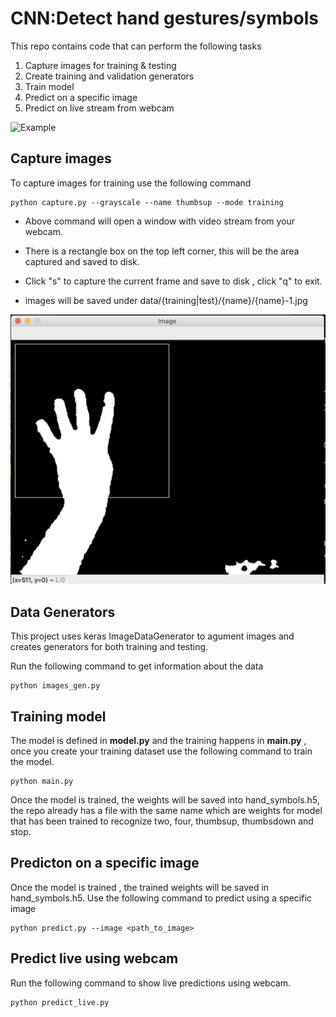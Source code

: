 
# CNN:Detect hand gestures/symbols

This repo contains code that can perform the following tasks

1. Capture images for training & testing
2. Create training and validation generators
3. Train model
4. Predict on a specific image
5. Predict on live stream from webcam

![Example](./hand_symbols_ex.gif)


## Capture images

To capture images for training use the following command

    python capture.py --grayscale --name thumbsup --mode training

- Above command will open a window with video stream from your webcam.

- There is a rectangle box on the top left corner, this will be the area captured and saved to disk.

- Click "s" to capture the current frame and save to disk , click "q" to exit.

- images will be saved under data/{training|test}/{name}/{name}-1.jpg

![Capture example](./capture_image.png)


## Data Generators

This project uses keras ImageDataGenerator to agument images and creates generators for both training and testing. 

Run the following command to get information about the data

    python images_gen.py


## Training model

The model is defined in **model.py** and the training happens in **main.py** , once you create your training dataset use the following command to train the model.

    python main.py

Once the model is trained, the weights will be saved into hand_symbols.h5, the repo already has a file with the same name which are weights for model that has been trained to recognize two, four, thumbsup, thumbsdown and stop.

## Predicton on a specific image

Once the model is trained , the trained weights will be saved in hand_symbols.h5. Use the following command to predict using a specific image

    python predict.py --image <path_to_image>

## Predict live using webcam

Run the following command to show live predictions using webcam.

    python predict_live.py

